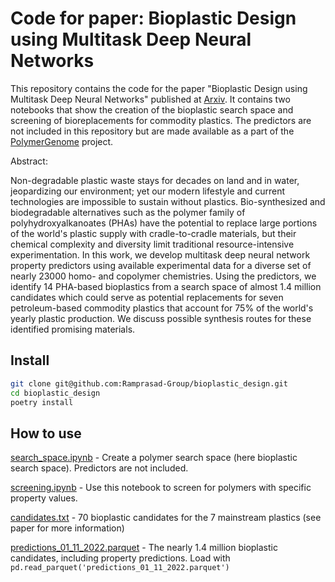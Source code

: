 # Code for paper: Bioplastic Design using Multitask Deep Neural Networks

This repository contains the code for the paper "Bioplastic Design using Multitask Deep Neural Networks" published at [Arxiv](https://arxiv.org/abs/2203.12033). It contains two notebooks that show the creation of the bioplastic search space and screening of bioreplacements for commodity plastics. The predictors are not included in this repository but are made available as a part of the [PolymerGenome](https://polymergenome.org) project.

Abstract:

Non-degradable plastic waste stays for decades on land and in water, jeopardizing our environment; yet our modern lifestyle and current technologies are impossible to sustain without plastics. Bio-synthesized and biodegradable alternatives such as the polymer family of polyhydroxyalkanoates (PHAs) have the potential to replace large portions of the world's plastic supply with cradle-to-cradle materials, but their chemical complexity and diversity limit traditional resource-intensive experimentation. In this work, we develop multitask deep neural network property predictors using available experimental data for a diverse set of nearly 23000 homo- and copolymer chemistries. Using the predictors, we identify 14 PHA-based bioplastics from a search space of almost 1.4 million candidates which could serve as potential replacements for seven petroleum-based commodity plastics that account for 75% of the world's yearly plastic production. We discuss possible synthesis routes for these identified promising materials. 


## Install

```bash
git clone git@github.com:Ramprasad-Group/bioplastic_design.git
cd bioplastic_design
poetry install
```

## How to use

[search_space.ipynb](bioplastic_design/search_space.ipynb) - Create a polymer search space (here bioplastic search space). Predictors are not included.

[screening.ipynb](bioplastic_design/screening.ipynb) - Use this notebook to screen for polymers with specific property values.
  
[candidates.txt](bioplastic_design/candidates.txt) - 70 bioplastic candidates for the 7 mainstream plastics (see paper for more information)

[predictions_01_11_2022.parquet](bioplastic_design/predictions_01_11_2022.parquet) - The nearly 1.4 million bioplastic candidates, including property predictions. Load with `pd.read_parquet('predictions_01_11_2022.parquet')`
